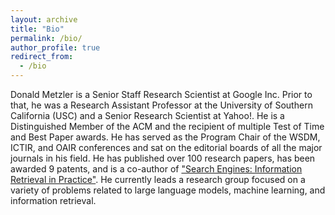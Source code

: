 ```yaml
---
layout: archive
title: "Bio"
permalink: /bio/
author_profile: true
redirect_from:
  - /bio
---
```


Donald Metzler is a Senior Staff Research Scientist at Google Inc. Prior to
that, he was a Research Assistant Professor at the University of Southern
California (USC) and a Senior Research Scientist at Yahoo!. He is a
Distinguished Member of the ACM and the recipient of multiple Test of Time and
Best Paper awards.  He has served as the Program Chair of the WSDM, ICTIR, and
OAIR conferences and sat on the editorial boards of all the major journals in
his field. He has published over 100 research papers, has been awarded 9
patents, and is a co-author of ["Search Engines: Information Retrieval in Practice"](https://ciir.cs.umass.edu/irbook/).
He currently leads a research group focused on a variety of problems related to
large language models, machine learning, and information retrieval.